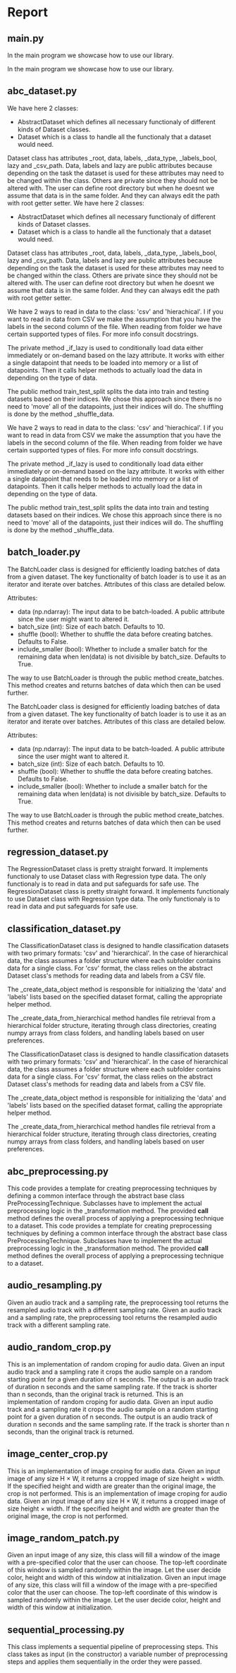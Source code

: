 # Report

## main.py

In the main program we showcase how to use our library.


In the main program we showcase how to use our library.


## abc_dataset.py

We have here 2 classes: 
- AbstractDataset which defines all necessary functionaly of different kinds of Dataset classes.
- Dataset which is a class to handle all the functionaly that a dataset would need.
  
Dataset class has attributes _root, data, labels, _data_type, _labels_bool, lazy and _csv_path. Data, labels and lazy are public attributes because depending on the task the dataset is used for these attributes may need to be changed within the class. Others are private since they should not be altered with. The user can define root directory but when he doesnt we assume that data is in the same folder. And they can always edit the path with root getter setter.
We have here 2 classes: 
- AbstractDataset which defines all necessary functionaly of different kinds of Dataset classes.
- Dataset which is a class to handle all the functionaly that a dataset would need.
  
Dataset class has attributes _root, data, labels, _data_type, _labels_bool, lazy and _csv_path. Data, labels and lazy are public attributes because depending on the task the dataset is used for these attributes may need to be changed within the class. Others are private since they should not be altered with. The user can define root directory but when he doesnt we assume that data is in the same folder. And they can always edit the path with root getter setter.

We have 2 ways to read in data to the class: 'csv' and 'hierachical'. I if you want to read in data from CSV we make the assumption that you have the labels in the second column of the file. When reading from folder we have certain supported types of files. For more info consult docstrings. 

The private method _if_lazy is used to conditionally load data either immediately or on-demand based on the lazy attribute. It works with either a single datapoint that needs to be loaded into memory or a list of datapoints. Then it calls helper methods to actually load the data in depending on the type of data.

The public method train_test_split splits the data into train and testing datasets based on their indices. We chose this approach since there is no need to 'move' all of the datapoints, just their indices will do. The shuffling is done by the method _shuffle_data.


We have 2 ways to read in data to the class: 'csv' and 'hierachical'. I if you want to read in data from CSV we make the assumption that you have the labels in the second column of the file. When reading from folder we have certain supported types of files. For more info consult docstrings. 

The private method _if_lazy is used to conditionally load data either immediately or on-demand based on the lazy attribute. It works with either a single datapoint that needs to be loaded into memory or a list of datapoints. Then it calls helper methods to actually load the data in depending on the type of data.

The public method train_test_split splits the data into train and testing datasets based on their indices. We chose this approach since there is no need to 'move' all of the datapoints, just their indices will do. The shuffling is done by the method _shuffle_data.



## batch_loader.py

The BatchLoader class is designed for efficiently loading batches of data from a given dataset. The key functionality of batch loader is to use it as an iterator and iterate over batches. Attributes of this class are detailed below.

Attributes:
- data (np.ndarray): The input data to be batch-loaded. A public attribute since the user might want to altered it.
- batch_size (int): Size of each batch. Defaults to 10.
- shuffle (bool): Whether to shuffle the data before creating batches. Defaults to False.
- include_smaller (bool): Whether to include a smaller batch for the remaining data when len(data) is not divisible by batch_size. Defaults to True.


The way to use BatchLoader is through the public method create_batches. This method creates and returns batches of data which then can be used further. 


The BatchLoader class is designed for efficiently loading batches of data from a given dataset. The key functionality of batch loader is to use it as an iterator and iterate over batches. Attributes of this class are detailed below.

Attributes:
- data (np.ndarray): The input data to be batch-loaded. A public attribute since the user might want to altered it.
- batch_size (int): Size of each batch. Defaults to 10.
- shuffle (bool): Whether to shuffle the data before creating batches. Defaults to False.
- include_smaller (bool): Whether to include a smaller batch for the remaining data when len(data) is not divisible by batch_size. Defaults to True.


The way to use BatchLoader is through the public method create_batches. This method creates and returns batches of data which then can be used further. 


## regression_dataset.py
The RegressionDataset class is pretty straight forward. It implements functionaly to use Dataset class with Regression type data. The only functionaly is to read in data and put safeguards for safe use.
The RegressionDataset class is pretty straight forward. It implements functionaly to use Dataset class with Regression type data. The only functionaly is to read in data and put safeguards for safe use.

## classification_dataset.py
The ClassificationDataset class is designed to handle classification datasets with two primary formats: 'csv' and 'hierarchical'. In the case of hierarchical data, the class assumes a folder structure where each subfolder contains data for a single class. For 'csv' format, the class relies on the abstract Dataset class's methods for reading data and labels from a CSV file.

The _create_data_object method is responsible for initializing the 'data' and 'labels' lists based on the specified dataset format, calling the appropriate helper method.

The _create_data_from_hierarchical method handles file retrieval from a hierarchical folder structure, iterating through class directories, creating numpy arrays from class folders, and handling labels based on user preferences.


The ClassificationDataset class is designed to handle classification datasets with two primary formats: 'csv' and 'hierarchical'. In the case of hierarchical data, the class assumes a folder structure where each subfolder contains data for a single class. For 'csv' format, the class relies on the abstract Dataset class's methods for reading data and labels from a CSV file.

The _create_data_object method is responsible for initializing the 'data' and 'labels' lists based on the specified dataset format, calling the appropriate helper method.

The _create_data_from_hierarchical method handles file retrieval from a hierarchical folder structure, iterating through class directories, creating numpy arrays from class folders, and handling labels based on user preferences.



## abc_preprocessing.py
This code provides a template for creating preprocessing techniques by defining a common interface through the abstract base class PreProcessingTechnique. Subclasses have to implement the actual preprocessing logic in the _transformation method. The provided __call__ method defines the overall process of applying a preprocessing technique to a dataset.
This code provides a template for creating preprocessing techniques by defining a common interface through the abstract base class PreProcessingTechnique. Subclasses have to implement the actual preprocessing logic in the _transformation method. The provided __call__ method defines the overall process of applying a preprocessing technique to a dataset.

## audio_resampling.py
Given an audio track and a sampling rate, the preprocessing tool returns the resampled audio track with a different sampling rate.
Given an audio track and a sampling rate, the preprocessing tool returns the resampled audio track with a different sampling rate.

## audio_random_crop.py
This is an implementation of random croping for audio data. Given an input audio track and a sampling rate it crops the audio sample on a random starting point for a given duration of n seconds. The output is an audio track of duration n seconds and the same sampling rate. If the track is shorter than n seconds, than the original track is returned. 
This is an implementation of random croping for audio data. Given an input audio track and a sampling rate it crops the audio sample on a random starting point for a given duration of n seconds. The output is an audio track of duration n seconds and the same sampling rate. If the track is shorter than n seconds, than the original track is returned. 
## image_center_crop.py
This is an implementation of image croping for audio data. Given an input image of any size H × W, it returns a cropped image of size height × width. If the specified height and width are greater than the original image, the crop is not performed. 
This is an implementation of image croping for audio data. Given an input image of any size H × W, it returns a cropped image of size height × width. If the specified height and width are greater than the original image, the crop is not performed. 
## image_random_patch.py
Given an input image of any size, this class will fill a window of the image with a pre-specified color that the user can choose. The top-left coordinate of this window is sampled randomly within the image. Let the user decide color, height and width of this window at initialization.
Given an input image of any size, this class will fill a window of the image with a pre-specified color that the user can choose. The top-left coordinate of this window is sampled randomly within the image. Let the user decide color, height and width of this window at initialization.
## sequential_processing.py

This class implements a sequential pipeline of preprocessing steps. This class takes as input (in the constructor) a variable number of preprocessing steps and applies them sequentially in the order they were passed.